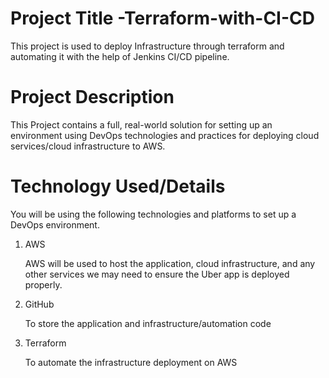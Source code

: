 # Project Title -Terraform-with-CI-CD
This project is used to deploy Infrastructure through terraform and automating it with the help of Jenkins CI/CD pipeline.

# Project Description
This Project contains a full, real-world solution for setting up an environment using DevOps technologies and practices for deploying cloud services/cloud infrastructure to AWS.

# Technology Used/Details
You will be using the following technologies and platforms to set up a DevOps environment.

1. AWS
   
   AWS will be used to host the application, cloud infrastructure, and any other services we may need to ensure the Uber app is deployed properly.

2. GitHub
   
   To store the application and infrastructure/automation code
   
3. Terraform
    
   To automate the infrastructure deployment on AWS 

